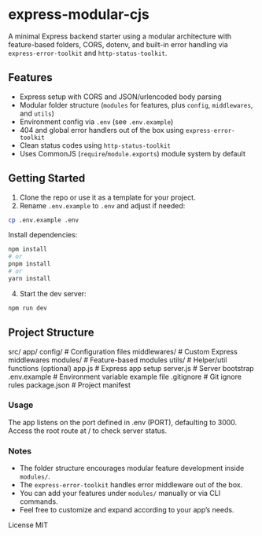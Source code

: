 # express-modular-cjs

A minimal Express backend starter using a modular architecture with feature-based folders, CORS, dotenv, and built-in error handling via `express-error-toolkit` and `http-status-toolkit`.

## Features

- Express setup with CORS and JSON/urlencoded body parsing  
- Modular folder structure (`modules` for features, plus `config`, `middlewares`, and `utils`)  
- Environment config via `.env` (see `.env.example`)  
- 404 and global error handlers out of the box using `express-error-toolkit`  
- Clean status codes using `http-status-toolkit`
- Uses CommonJS (`require`/`module.exports`) module system by default  

## Getting Started

1. Clone the repo or use it as a template for your project.  
2. Rename `.env.example` to `.env` and adjust if needed:

```bash
cp .env.example .env
```

Install dependencies:

```bash
npm install
# or
pnpm install
# or
yarn install
```

4. Start the dev server:

```bash
npm run dev
```

## Project Structure
src/
  app/
    config/         # Configuration files
    middlewares/    # Custom Express middlewares
    modules/          # Feature-based modules
    utils/          # Helper/util functions (optional)
  app.js            # Express app setup
  server.js         # Server bootstrap
.env.example        # Environment variable example file
.gitignore          # Git ignore rules
package.json        # Project manifest


### Usage
The app listens on the port defined in .env (PORT), defaulting to 3000.
Access the root route at / to check server status.


### Notes
- The folder structure encourages modular feature development inside `modules/`.  
- The `express-error-toolkit` handles error middleware out of the box.  
- You can add your features under `modules/` manually or via CLI commands.  
- Feel free to customize and expand according to your app’s needs.


License
MIT
